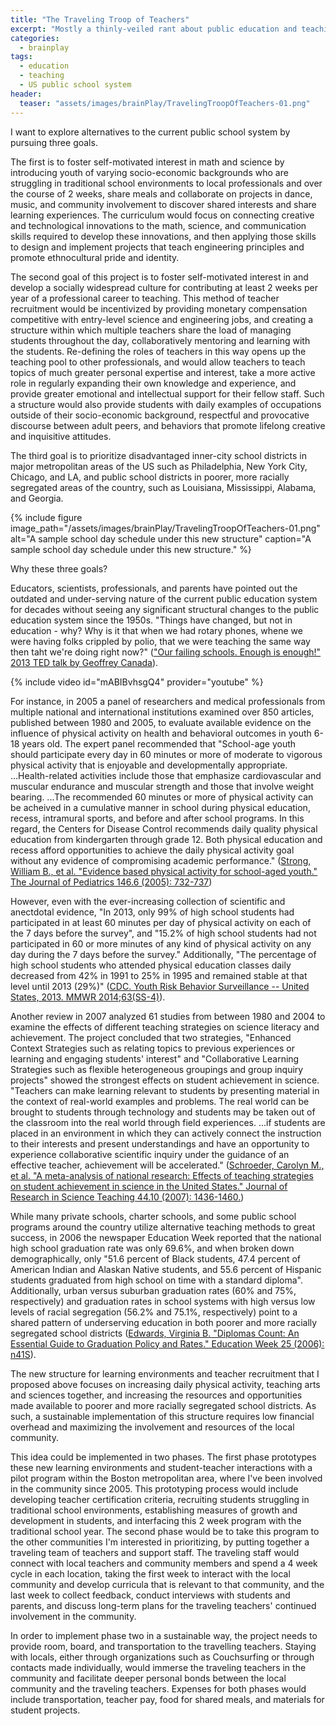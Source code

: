 ```yaml
---
title: "The Traveling Troop of Teachers"
excerpt: "Mostly a thinly-veiled rant about public education and teaching as an occupation in the US"
categories:
  - brainplay
tags:
  - education
  - teaching
  - US public school system
header:
  teaser: "assets/images/brainPlay/TravelingTroopOfTeachers-01.png"
---
```


I want to explore alternatives to the current public school system by pursuing three goals. 

The first is to foster self-motivated interest in math and science by introducing youth of varying socio-economic backgrounds who are struggling in traditional school environments to local professionals and over the course of 2 weeks, share meals and collaborate on projects in dance, music, and community involvement to discover shared interests and share learning experiences. The curriculum would focus on connecting creative and technological innovations to the math, science, and communication skills required to develop these innovations, and then applying those skills to design and implement projects that teach engineering principles and promote ethnocultural pride and identity. 

The second goal of this project is to foster self-motivated interest in and develop a socially widespread culture for contributing at least 2 weeks per year of a professional career to teaching. This method of teacher recruitment would be incentivized by providing monetary compensation competitive with entry-level science and engineering jobs, and creating a structure within which multiple teachers share the load of managing students throughout the day, collaboratively mentoring and learning with the students. Re-defining the roles of teachers in this way opens up the teaching pool to other professionals, and would allow teachers to teach topics of much greater personal expertise and interest, take a more active role in regularly expanding their own knowledge and experience, and provide greater emotional and intellectual support for their fellow staff. Such a structure would also provide students with daily examples of occupations outside of their socio-economic background, respectful and provocative discourse between adult peers, and behaviors that promote lifelong creative and inquisitive attitudes. 

The third goal is to prioritize disadvantaged inner-city school districts in major metropolitan areas of the US such as Philadelphia, New York City, Chicago, and LA, and public school districts in poorer, more racially segregated areas of the country, such as Louisiana, Mississippi, Alabama, and Georgia.

{% include figure image_path="/assets/images/brainPlay/TravelingTroopOfTeachers-01.png" alt="A sample school day schedule under this new structure" caption="A sample school day schedule under this new structure." %}

Why these three goals?

Educators, scientists, professionals, and parents have pointed out the outdated and under-serving nature of the current public education system for decades without seeing any significant structural changes to the public education system since the 1950s. "Things have changed, but not in education - why? Why is it that when we had rotary phones, whene we were having folks crippled by polio, that we were teaching the same way then taht we're doing right now?" (["Our failing schools. Enough is enough!" 2013 TED talk by Geoffrey Canada](http://www.ted.com/talks/geoffrey_canada_our_failing_schools_enough_is_enough)). 

{% include video id="mABIBvhsgQ4" provider="youtube" %}

For instance, in 2005 a panel of researchers and medical professionals from multiple national and international institutions examined over 850 articles, published between 1980 and 2005, to evaluate available evidence on the influence of physical activity on health and behavioral outcomes in youth 6-18 years old. The expert panel recommended that "School-age youth should participate every day in 60 minutes or more of moderate to vigorous physical activity that is enjoyable and developmentally appropriate. ...Health-related activities include those that emphasize cardiovascular and muscular endurance and muscular strength and those that involve weight bearing. ...The recommended 60 minutes or more of physical activity can be acheived in a cumulative manner in school during physical education, recess, intramural sports, and before and after school programs. In this regard, the Centers for Disease Control recommends daily quality physical education from kindergarten through grade 12. Both physical education and recess afford opportunities to achieve the daily physical activity goal without any evidence of compromising academic performance." ([Strong, William B., et al. "Evidence based physical activity for school-aged youth." The Journal of Pediatrics 146.6 (2005): 732-737](/assets/files/2005_EvidenceBasedPhysicalActivitySchoolAgedYouth_WBStrong.pdf))

However, even with the ever-increasing collection of scientific and anectdotal evidence, "In 2013, only 99% of high school students had participated in at least 60 minutes per day of physical activity on each of the 7 days before the survey", and "15.2% of high school students had not participated in 60 or more minutes of any kind of physical activity on any day during the 7 days before the survey." Additionally, "The percentage of high school students who attended physical education classes daily decreased from 42% in 1991 to 25% in 1995 and remained stable at that level until 2013 (29%)" ([CDC. Youth Risk Behavior Surveillance -- United States, 2013. MMWR 2014;63(SS-4)](https://www.cdc.gov/mmwr/pdf/ss/ss6304.pdf)). 

Another review in 2007 analyzed 61 studies from between 1980 and 2004 to examine the effects of different teaching strategies on science literacy and achievement. The project concluded that two strategies, "Enhanced Context Strategies such as relating topics to previous experiences or learning and engaging students' interest" and "Collaborative Learning Strategies such as flexible heterogeneous groupings and group inquiry projects" showed the strongest effects on student achievement in science. "Teachers can make learning relevant to students by presenting material in the context of real-world examples and problems. The real world can be brought to students through technology and students may be taken out of the classroom into the real world through field experiences. ...if students are placed in an environment in which they can actively connect the instruction to their interests and present understandings and have an opportunity to experience collaborative scientific inquiry under the guidance of an effective teacher, achievement will be accelerated." ([Schroeder, Carolyn M., et al. "A meta-analysis of national research: Effects of teaching strategies on student achievement in science in the United States."  Journal of Research in Science Teaching 44.10 (2007): 1436-1460.](http://cudc.uqam.ca/publication/ref/12context.pdf))

While many private schools, charter schools, and some public school programs around the country utilize alternative teaching methods to great success, in 2006 the newspaper Education Week reported that the national high school graduation rate was only 69.6%, and when broken down demographically, only "51.6 percent of Black students, 47.4 percent of American Indian and Alaskan Native students, and 55.6 percent of Hispanic students graduated from high school on time with a standard diploma". Additionally, urban versus suburban graduation rates (60% and 75%, respectively) and graduation rates in school systems with high versus low levels of racial segregation (56.2% and 75.1%, respectively) point to a shared pattern of underserving education in both poorer and more racially segregated school districts ([Edwards, Virginia B. "Diplomas Count: An Essential Guide to Graduation Policy and Rates." Education Week 25 (2006): n41S](http://www.edweek.org/ew/toc/2006/06/22/index.html)). 

The new structure for learning environments and teacher recruitment that I proposed above focuses on increasing daily physical activity, teaching arts and sciences together, and increasing the resources and opportunities made available to poorer and more racially segregated school districts. As such, a sustainable implementation of this structure requires low financial overhead and maximizing the involvement and resources of the local community. 

This idea could be implemented in two phases. The first phase prototypes these new learning environments and student-teacher interactions with a pilot program within the Boston metropolitan area, where I've been involved in the community since 2005. This prototyping process would include developing teacher certification criteria, recruiting students struggling in traditional school environments, establishing measures of growth and development in students, and interfacing this 2 week program with the traditional school year. The second phase would be to take this program to the other communities I'm interested in prioritizing, by putting together a traveling team of teachers and support staff. The traveling staff would connect with local teachers and community members and spend a 4 week cycle in each location, taking the first week to interact with the local community and develop curricula that is relevant to that community, and the last week to collect feedback, conduct interviews with students and parents, and discuss long-term plans for the traveling teachers' continued involvement in the community. 

In order to implement phase two in a sustainable way, the project needs to provide room, board, and transportation to the travelling teachers. Staying with locals, either through organizations such as Couchsurfing or through contacts made individually, would immerse the traveling teachers in the community and facilitate deeper personal bonds between the local community and the traveling teachers. Expenses for both phases would include transportation, teacher pay, food for shared meals, and materials for student projects. 
